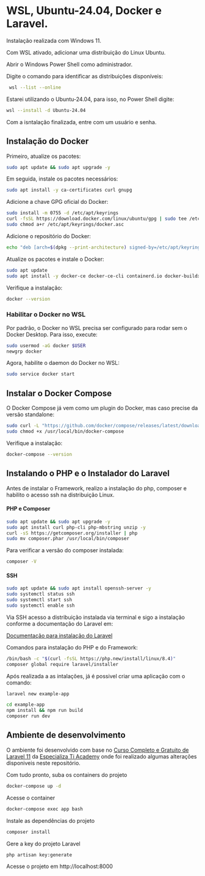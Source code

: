 
# WSL, Ubuntu-24.04, Docker e Laravel.

Instalação realizada com Windows 11.

Com WSL ativado, adicionar uma distribuição do Linux Ubuntu.

Abrir o Windows Power Shell como administrador.

Digite o comando para identificar as distribuições disponíveis: 


```bash
 wsl --list --online
```

Estarei utilizando o Ubuntu-24.04, para isso, no Power Shell digite:

```bash
wsl --install -d Ubuntu-24.04
```
Com a isntalação finalizada, entre com um usuário e senha.

## Instalação do Docker

Primeiro, atualize os pacotes:
```bash
sudo apt update && sudo apt upgrade -y
```
Em seguida, instale os pacotes necessários:
```bash
sudo apt install -y ca-certificates curl gnupg
```
Adicione a chave GPG oficial do Docker:
```bash
sudo install -m 0755 -d /etc/apt/keyrings
curl -fsSL https://download.docker.com/linux/ubuntu/gpg | sudo tee /etc/apt/keyrings/docker.asc > /dev/null
sudo chmod a+r /etc/apt/keyrings/docker.asc
```
Adicione o repositório do Docker:
```bash
echo "deb [arch=$(dpkg --print-architecture) signed-by=/etc/apt/keyrings/docker.asc] https://download.docker.com/linux/ubuntu $(lsb_release -cs) stable" | sudo tee /etc/apt/sources.list.d/docker.list > /dev/null
```
Atualize os pacotes e instale o Docker:
```bash
sudo apt update
sudo apt install -y docker-ce docker-ce-cli containerd.io docker-buildx-plugin docker-compose-plugin
```
Verifique a instalação:
```bash
docker --version
```
### Habilitar o Docker no WSL
Por padrão, o Docker no WSL precisa ser configurado para rodar sem o Docker Desktop. Para isso, execute:
```bash
sudo usermod -aG docker $USER
newgrp docker

```
Agora, habilite o daemon do Docker no WSL:
```bash
sudo service docker start

```
## Instalar o Docker Compose
O Docker Compose já vem como um plugin do Docker, mas caso precise da versão standalone:

```bash
sudo curl -L "https://github.com/docker/compose/releases/latest/download/docker-compose-$(uname -s)-$(uname -m)" -o /usr/local/bin/docker-compose
sudo chmod +x /usr/local/bin/docker-compose
```
Verifique a instalação:

```bash
docker-compose --version

```
## Instalando o PHP e o Instalador do Laravel

Antes de instalar o Framework, realizo a instalação do php, composer e habilito o acesso ssh na distribuição Linux.

#### PHP e Composer

```bash
sudo apt update && sudo apt upgrade -y
sudo apt install curl php-cli php-mbstring unzip -y
curl -sS https://getcomposer.org/installer | php
sudo mv composer.phar /usr/local/bin/composer

```
Para verificar a versão do composer instalada:

```bash
composer -V
```

#### SSH
```bash
sudo apt update && sudo apt install openssh-server -y
sudo systemctl status ssh
sudo systemctl start ssh
sudo systemctl enable ssh
```

Via SSH acesso a distribuição instalada via terminal e sigo a instalação conforme a documentação do Laravel em:

[Documentação para instalação do Laravel](https://laravel.com/docs/11.x/installation)

Comandos para instalação do PHP e do Framework:

```bash
/bin/bash -c "$(curl -fsSL https://php.new/install/linux/8.4)"
composer global require laravel/installer
```
Após realizada a as intalações, já é possivel criar uma aplicação com o comando:
```bash
laravel new example-app
```

```bash
cd example-app
npm install && npm run build
composer run dev
```

## Ambiente de desenvolvimento

O ambiente foi desenvolvido com base no [Curso Completo e Gratuito de Laravel 11](https://academy.especializati.com.br/curso/laravel-11-completo-e-gratuito) da [Especializa Ti Academy](https://academy.especializati.com.br/) onde foi realizado algumas alterações disponiveis neste repositório.

Com tudo pronto, suba os containers do projeto
```bash
docker-compose up -d
```
Acesse o container
```bash
docker-compose exec app bash
```
Instale as dependências do projeto
```bash
composer install
```
Gere a key do projeto Laravel
```bash
php artisan key:generate
```
Acesse o projeto em http://localhost:8000